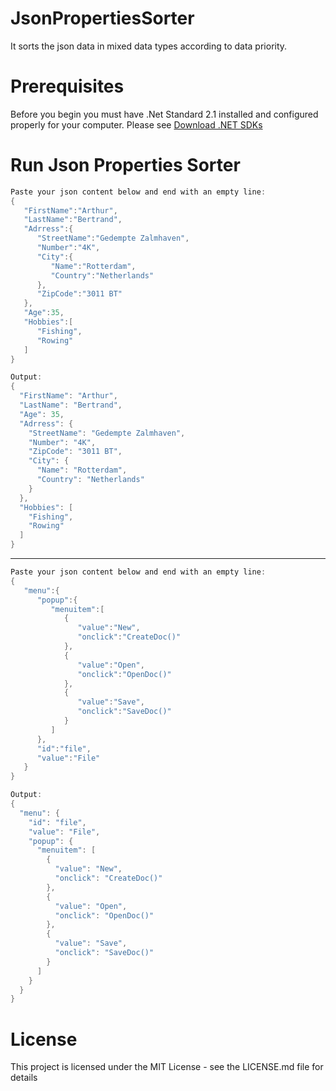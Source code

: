 # JsonPropertiesSorter
It sorts the json data in mixed data types according to data priority.

# Prerequisites
Before you begin you must have .Net Standard 2.1 installed and configured properly for your computer. Please see [Download .NET SDKs](https://dotnet.microsoft.com/en-us/download/visual-studio-sdks)

# Run Json Properties Sorter

```c#
Paste your json content below and end with an empty line:
{
   "FirstName":"Arthur",
   "LastName":"Bertrand",
   "Adrress":{
      "StreetName":"Gedempte Zalmhaven",
      "Number":"4K",
      "City":{
         "Name":"Rotterdam",
         "Country":"Netherlands"
      },
      "ZipCode":"3011 BT"
   },
   "Age":35,
   "Hobbies":[
      "Fishing",
      "Rowing"
   ]
}
```

```c#
Output:
{
  "FirstName": "Arthur",
  "LastName": "Bertrand",
  "Age": 35,
  "Adrress": {
    "StreetName": "Gedempte Zalmhaven",
    "Number": "4K",
    "ZipCode": "3011 BT",
    "City": {
      "Name": "Rotterdam",
      "Country": "Netherlands"
    }
  },
  "Hobbies": [
    "Fishing",
    "Rowing"
  ]
}

```
--------
```c#
Paste your json content below and end with an empty line:
{
   "menu":{
      "popup":{
         "menuitem":[
            {
               "value":"New",
               "onclick":"CreateDoc()"
            },
            {
               "value":"Open",
               "onclick":"OpenDoc()"
            },
            {
               "value":"Save",
               "onclick":"SaveDoc()"
            }
         ]
      },
      "id":"file",
      "value":"File"
   }
}

Output:
{
  "menu": {
    "id": "file",
    "value": "File",
    "popup": {
      "menuitem": [
        {
          "value": "New",
          "onclick": "CreateDoc()"
        },
        {
          "value": "Open",
          "onclick": "OpenDoc()"
        },
        {
          "value": "Save",
          "onclick": "SaveDoc()"
        }
      ]
    }
  }
}
```


# License
This project is licensed under the MIT License - see the LICENSE.md file for details
